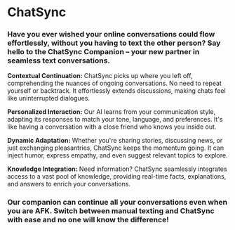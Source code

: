 # ChatSync

### Have you ever wished your online conversations could flow effortlessly, without you having to text the other person? Say hello to the ChatSync Companion – your new partner in seamless text conversations.

**Contextual Continuation:** ChatSync picks up where you left off, comprehending the nuances of ongoing conversations. No need to repeat yourself or backtrack. It effortlessly extends discussions, making chats feel like uninterrupted dialogues.

**Personalized Interaction:** Our AI learns from your communication style, adapting its responses to match your tone, language, and preferences. It's like having a conversation with a close friend who knows you inside out.

**Dynamic Adaptation:** Whether you're sharing stories, discussing news, or just exchanging pleasantries, ChatSync keeps the momentum going. It can inject humor, express empathy, and even suggest relevant topics to explore.

**Knowledge Integration:** Need information? ChatSync seamlessly integrates access to a vast pool of knowledge, providing real-time facts, explanations, and answers to enrich your conversations.

### Our companion can continue all your conversations even when you are AFK. Switch between manual texting and ChatSync with ease and no one will know the difference!

